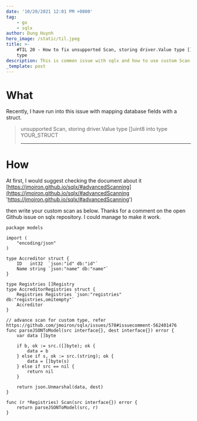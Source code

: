```yaml
---
date: '10/20/2021 12:01 PM +0800'
tag:
    - go
    - sqlx
author: Dung Huynh
hero_image: /static/til.jpeg
title: >-
    #TIL 20 - How to fix unsupported Scan, storing driver.Value type []uint8 into
    type
description: This is common issue with sqlx and how to use custom Scan to fix this error
_template: post
---
```


# What

Recently, I have run into this issue with mapping database fields with a struct.

> unsupported Scan, storing driver.Value type \[\]uint8 into type YOUR_STRUCT
>
> ---

# How

At first, I would suggest checking the document about it [https://jmoiron.github.io/sqlx/#advancedScanning](https://jmoiron.github.io/sqlx/#advancedScanning 'https://jmoiron.github.io/sqlx/#advancedScanning')

then write your custom scan as below. Thanks for a comment on the open Github issue on sqlx repository. I could manage to make it work.

    package models

    import (
    	"encoding/json"
    )

    type Accreditor struct {
    	ID   int32  `json:"id" db:"id"`
    	Name string `json:"name" db:"name"`
    }

    type Registries []Registry
    type AccreditorRegistries struct {
    	Registries Registries `json:"registries" db:"registries,omitempty"`
    	Accreditor
    }

    // advance scan for custom type, refer https://github.com/jmoiron/sqlx/issues/578#issuecomment-562401476
    func parseJSONToModel(src interface{}, dest interface{}) error {
    	var data []byte

    	if b, ok := src.([]byte); ok {
    		data = b
    	} else if s, ok := src.(string); ok {
    		data = []byte(s)
    	} else if src == nil {
    		return nil
    	}

    	return json.Unmarshal(data, dest)
    }

    func (r *Registries) Scan(src interface{}) error {
    	return parseJSONToModel(src, r)
    }
